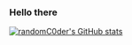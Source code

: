### Hello there

[![randomC0der's GitHub stats](https://github-readme-stats.vercel.app/api?username=randomC0der)](https://github.com/anuraghazra/github-readme-stats)
